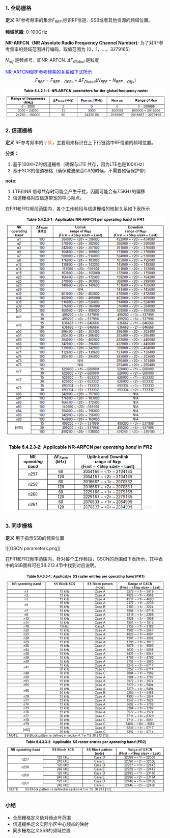 ### 1. **全局栅格**

**定义**  RF参考频率的集合$F_{REF}$,标识RF信道、SSB或者其他资源的频域位置。

**频域范围:**   0-100GHz

**NR-ARFCN（NR Absolute Radio Frequency Channel Number):** 为了对RF参考频率的频域范围进行编码，取值范围为 \[0，1，…，3279165]

$N_{ref}$ 是频点号，即NR-ARFCN.  $\Delta F_{Global}$ 是粒度

<font color=Blue>NR-ARFCN和RF参考频率的关系如下式所示</font>
$$ F_{REF}  = F_{REF-OFFs} + \Delta F_{Global}(N_{REF}-N_{REF-Offs})$$

![Pasted image 20240904215225.png](images/initial_search/NR_ARFCN.png)
### 2. **信道栅格**

**定义**  RF参考频率的<font color=Coral>子集</font>，主要用来标识在上下行链路中RF信道的频域位置。

**分类：**
1. 基于100KHZ的信道栅格（确保与LTE 共存，因为LTE也是100KHz）
2. 基于SCS的信道栅格（确保载波聚合CA的时候，不需要预留保护带）

**note:** 
1. LTE和NR 信号共存时可能会产生干扰，因而可能会有7.5KHz的偏移
2. 信道栅格对应信道带宽的中心频点。

在FR1和FR2频段范围内，各个工作频段与信道栅格的映射关系如下表所示

![NR-ARFCN-FR1.png](../images/initial_search/NR-ARFCN-FR1.png)

![NR-ARFCN-FR1.png](images/initial_search/NR-ARFCN-FR2.png)

### 3. 同步栅格

**定义** 用于指示SSB的频率位置

![[GSCN parameters.png]]

在FR1和FR2频率范围内，针对每个工作频段，GSCN的范围如下表所示，其中表中的SSB图样可在38.213.4节中找到对应说明。

![NR-GSCN-FR1.png](../images/initial_search/GSCN-FR1.png)
![NR-GSCN-FR1.png](../images/initial_search/GSCN-FR2.png)
### **小结**
- 全局栅格定义绝对频点号范围
- 信道栅格定义实际小区中心频点的映射
- 同步栅格定义SSB的频域位置
